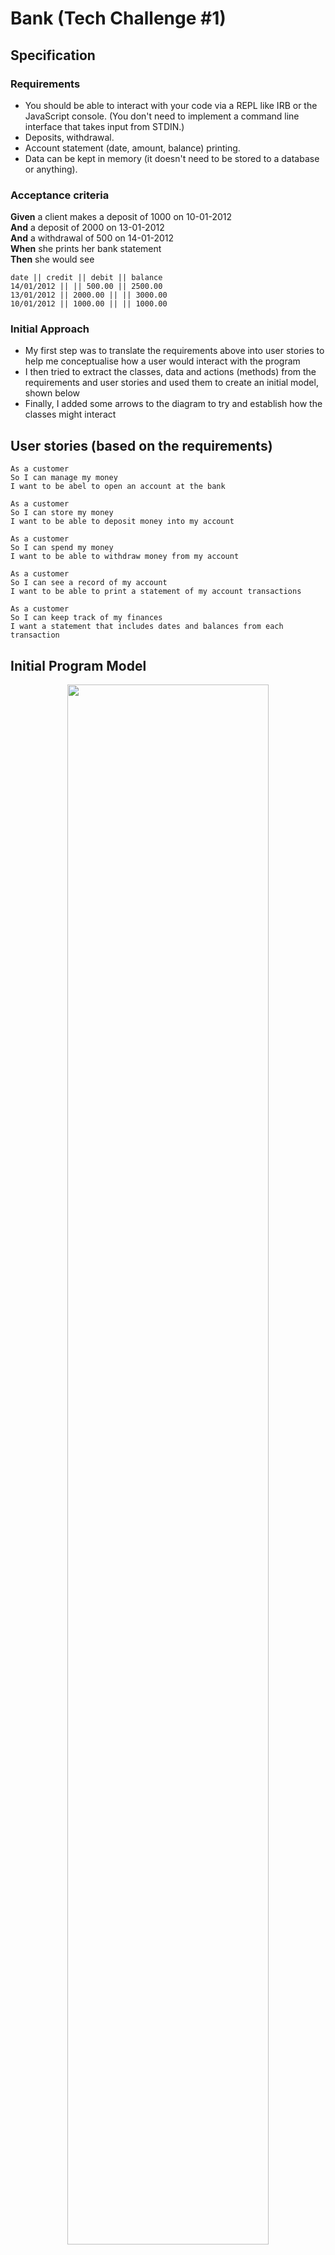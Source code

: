 # Bank (Tech Challenge #1)

## Specification

### Requirements

* You should be able to interact with your code via a REPL like IRB or the JavaScript console.  (You don't need to implement a command line interface that takes input from STDIN.)
* Deposits, withdrawal.
* Account statement (date, amount, balance) printing.
* Data can be kept in memory (it doesn't need to be stored to a database or anything).

### Acceptance criteria

**Given** a client makes a deposit of 1000 on 10-01-2012  
**And** a deposit of 2000 on 13-01-2012  
**And** a withdrawal of 500 on 14-01-2012  
**When** she prints her bank statement  
**Then** she would see

```
date || credit || debit || balance
14/01/2012 || || 500.00 || 2500.00
13/01/2012 || 2000.00 || || 3000.00
10/01/2012 || 1000.00 || || 1000.00
```

### Initial Approach

- My first step was to translate the requirements above into user stories to help me conceptualise how a user would interact with the program
- I then tried to extract the classes, data and actions (methods) from the requirements and user stories and used them to create an initial model, shown below
- Finally, I added some arrows to the diagram to try and establish how the classes might interact

## User stories (based on the requirements)

```
As a customer
So I can manage my money
I want to be abel to open an account at the bank
```
```
As a customer
So I can store my money
I want to be able to deposit money into my account
```
```
As a customer
So I can spend my money
I want to be able to withdraw money from my account
```
```
As a customer
So I can see a record of my account
I want to be able to print a statement of my account transactions
```
```
As a customer
So I can keep track of my finances
I want a statement that includes dates and balances from each transaction
```


## Initial Program Model

<p align="center">
<img src=/images/domain_model_for_bank_challenge.png width=80%>
</p> 

## Code Structure

- I revised the above model as I progressed through the challenge. Ultimately I decided on three classes: Account, Transaction and Statement
- I tried to structure the code so that a user would only ever have to interact with the Account class
- They can open an account, then within that account they can make deposits and withdrawls, and they can print a statement
- When they make a deposit or a withdrawl an instance of the Transaction class is created and stored in an array as part of the @transaction_history array, all within the account class
- When they print a statement, an instance of the Statement class is created and the @transaction_history array is passed to it as an argument. The Statement class contains a 'generate_statement' method, which is then called on this instance of Statement and the account's 'print_statement" method outputs the result.

## Revised Program Model

<p align="center">
<img src=images/2nd_domain_model_for_bank_challenge.png width=80%>
</p> 

## Irb User Interaction Screenshot

<p align="center">
<img src=images/irb_user_interaction.png width=80%>
</p>

## Irb Printed Statement Sreenshot

<p align="center">
<img src=images/statement.png width=80%>
</p>

## Areas for Improvement

- The Account class is very long and handles quite a lot of logic. Many of the methods could be simplified further and don't fully comply with the SRP principle. Extracting more of the logic into additional methods is one option but perhaps an additional class is required
- Some methods in the Statement class could also be separated out to be more SRP compliant
- The structure of the 'Describe...' blocks within my spec files could be improved. It could be more consistent to make it more readable
 - EG Better use of 'context' blocks and the syntax used in mocking could also be more consistent
- Some of the formatting that occurs upon initialization in the Transaction class could be separated out into private methods
- Several methods just modify instance variables

## Post-feedback Adjustments

- The unit tests in account_spec.rb are now better isolated. I had been too concerned about DRY-ing out the tests and as such had extracted some of the conditions from several tests into a context block, meaning those tests couldn't be run in isolation. I now realise test isolation is more important and that keeping code DRY is not such a priority in tests
- I refactored the `print_statement` method in account.rb to make it less 'stateful' and easier to change going forward
  - it went from:
 ```
   def print_statement
    create_statement
    puts @statement
  end
  
  private
  
  def create_statement
    @statement = Statement.new(@transaction_history).generate_statement
  end
  ```
   to this:
  ```
    def print_statement
    puts statement
  end
  
  private
  
  def statement
    Statement.new(@transaction_history).generate_statement
  end
  ```
  
  - I added a feature test in `./spec/features/account_feature.rb`. My aim with this test is to run through all the interactions a user might have with their account in one test
  - I removed the first four tests from `account_spec.rb` as they were testing implementation rather than the behaviour a user would expect. I realise I often fall back on these sorts of tests in the early stages of a project when I'm a little unsure of how to proceed. Going forward, I will aim to write better tests that focus more on behaviour
  
  ## Still To Do
  
- Move the formatting responsabilities in transaction class to the statement class, which is where all other fromatting takes place
- Install Timecop and use it to freeze time for testing purposes, instead of stubbing as I have done
